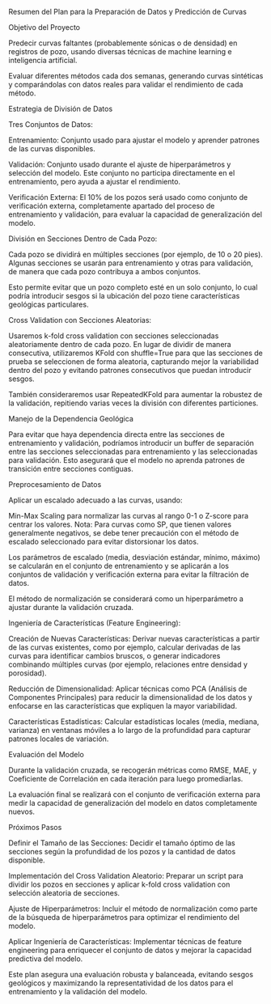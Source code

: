 Resumen del Plan para la Preparación de Datos y Predicción de Curvas

Objetivo del Proyecto

Predecir curvas faltantes (probablemente sónicas o de densidad) en registros de pozo, usando diversas técnicas de machine learning e inteligencia artificial.

Evaluar diferentes métodos cada dos semanas, generando curvas sintéticas y comparándolas con datos reales para validar el rendimiento de cada método.

Estrategia de División de Datos

Tres Conjuntos de Datos:

Entrenamiento: Conjunto usado para ajustar el modelo y aprender patrones de las curvas disponibles.

Validación: Conjunto usado durante el ajuste de hiperparámetros y selección del modelo. Este conjunto no participa directamente en el entrenamiento, pero ayuda a ajustar el rendimiento.

Verificación Externa: El 10% de los pozos será usado como conjunto de verificación externa, completamente apartado del proceso de entrenamiento y validación, para evaluar la capacidad de generalización del modelo.

División en Secciones Dentro de Cada Pozo:

Cada pozo se dividirá en múltiples secciones (por ejemplo, de 10 o 20 pies). Algunas secciones se usarán para entrenamiento y otras para validación, de manera que cada pozo contribuya a ambos conjuntos.

Esto permite evitar que un pozo completo esté en un solo conjunto, lo cual podría introducir sesgos si la ubicación del pozo tiene características geológicas particulares.

Cross Validation con Secciones Aleatorias:

Usaremos k-fold cross validation con secciones seleccionadas aleatoriamente dentro de cada pozo. En lugar de dividir de manera consecutiva, utilizaremos KFold con shuffle=True para que las secciones de prueba se seleccionen de forma aleatoria, capturando mejor la variabilidad dentro del pozo y evitando patrones consecutivos que puedan introducir sesgos.

También consideraremos usar RepeatedKFold para aumentar la robustez de la validación, repitiendo varias veces la división con diferentes particiones.

Manejo de la Dependencia Geológica

Para evitar que haya dependencia directa entre las secciones de entrenamiento y validación, podríamos introducir un buffer de separación entre las secciones seleccionadas para entrenamiento y las seleccionadas para validación. Esto asegurará que el modelo no aprenda patrones de transición entre secciones contiguas.

Preprocesamiento de Datos

Aplicar un escalado adecuado a las curvas, usando:

Min-Max Scaling para normalizar las curvas al rango 0-1 o Z-score para centrar los valores. Nota: Para curvas como SP, que tienen valores generalmente negativos, se debe tener precaución con el método de escalado seleccionado para evitar distorsionar los datos.

Los parámetros de escalado (media, desviación estándar, mínimo, máximo) se calcularán en el conjunto de entrenamiento y se aplicarán a los conjuntos de validación y verificación externa para evitar la filtración de datos.

El método de normalización se considerará como un hiperparámetro a ajustar durante la validación cruzada.

Ingeniería de Características (Feature Engineering):

Creación de Nuevas Características: Derivar nuevas características a partir de las curvas existentes, como por ejemplo, calcular derivadas de las curvas para identificar cambios bruscos, o generar indicadores combinando múltiples curvas (por ejemplo, relaciones entre densidad y porosidad).

Reducción de Dimensionalidad: Aplicar técnicas como PCA (Análisis de Componentes Principales) para reducir la dimensionalidad de los datos y enfocarse en las características que expliquen la mayor variabilidad.

Características Estadísticas: Calcular estadísticas locales (media, mediana, varianza) en ventanas móviles a lo largo de la profundidad para capturar patrones locales de variación.

Evaluación del Modelo

Durante la validación cruzada, se recogerán métricas como RMSE, MAE, y Coeficiente de Correlación en cada iteración para luego promediarlas.

La evaluación final se realizará con el conjunto de verificación externa para medir la capacidad de generalización del modelo en datos completamente nuevos.

Próximos Pasos

Definir el Tamaño de las Secciones: Decidir el tamaño óptimo de las secciones según la profundidad de los pozos y la cantidad de datos disponible.

Implementación del Cross Validation Aleatorio: Preparar un script para dividir los pozos en secciones y aplicar k-fold cross validation con selección aleatoria de secciones.

Ajuste de Hiperparámetros: Incluir el método de normalización como parte de la búsqueda de hiperparámetros para optimizar el rendimiento del modelo.

Aplicar Ingeniería de Características: Implementar técnicas de feature engineering para enriquecer el conjunto de datos y mejorar la capacidad predictiva del modelo.

Este plan asegura una evaluación robusta y balanceada, evitando sesgos geológicos y maximizando la representatividad de los datos para el entrenamiento y la validación del modelo.